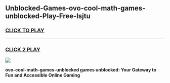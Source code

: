 
## Unblocked-Games-ovo-cool-math-games-unblocked-Play-Free-lsjtu
<h3>
<a href="https://premium76.site?title=ovo-cool-math-games-unblocked&ref=09A">CLICK TO PLAY</a></h3>
<hr>

<h3>
<a href="https://premium76.site?title=ovo-cool-math-games-unblocked&ref=09A">CLICK 2 PLAY</a>
  
</h3>

<a href="https://premium76.site?title=ovo-cool-math-games-unblocked&ref=09A"><img src="https://clearcache.store/games.png"></a>


**ovo-cool-math-games-unblocked games unblocked: Your Gateway to Fun and Accessible Online Gaming**

